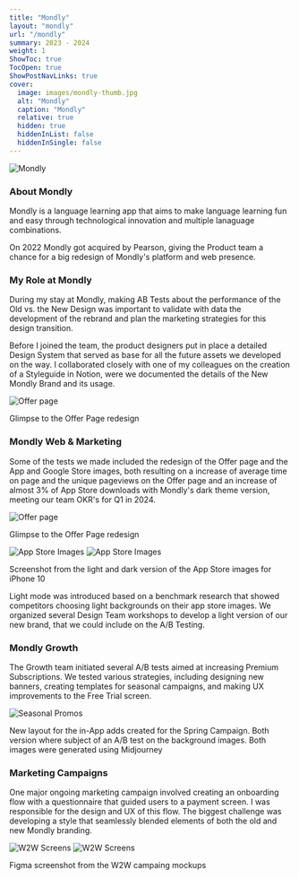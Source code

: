 ```yaml
---
title: "Mondly"
layout: "mondly"
url: "/mondly"
summary: 2023 - 2024
weight: 1
ShowToc: true
TocOpen: true
ShowPostNavLinks: true
cover:
  image: images/mondly-thumb.jpg
  alt: "Mondly"
  caption: "Mondly"
  relative: true
  hidden: true
  hiddenInList: false
  hiddenInSingle: false
---
```


![Mondly](images/mondly-thumb.jpg)

### About Mondly

Mondly is a language learning app that aims to make language learning fun and easy through technological innovation and multiple lanaguage combinations.

On 2022 Mondly got acquired by Pearson, giving the Product team a chance for a big redesign of Mondly's platform and web presence.

### My Role at Mondly

During my stay at Mondly, making AB Tests about the performance of the Old vs. the New Design was important to validate with data the development of the rebrand and plan the marketing strategies for this design transition.

Before I joined the team, the product designers put in place a detailed Design System that served as base for all the future assets we developed on the way. I collaborated closely with one of my colleagues on the creation of a Styleguide in Notion, were we documented the details of the New Mondly Brand and its usage.

![Offer page](images/styleguide-components.png)

<p class="photo-footnote">Glimpse to the Offer Page redesign</p>

### Mondly Web & Marketing

Some of the tests we made included the redesign of the Offer page and the App and Google Store images, both resulting on a increase of average time on page and the unique pageviews on the Offer page and an increase of almost 3% of App Store downloads with Mondly's dark theme version, meeting our team OKR's for Q1 in 2024.

![Offer page](images/mondly-offer-page.png)

<p class="photo-footnote">Glimpse to the Offer Page redesign</p>

![App Store Images](images/app-store-images-dark.png)
![App Store Images](images/app-store-images-light.png)

<p class="photo-footnote"> Screenshot from the light and dark version of the App Store images for iPhone 10</p>

<div class="box-notes orange">
  Light mode was introduced based on a benchmark research that showed competitors choosing light backgrounds on their app store images. We organized several Design Team workshops to develop a light version of our new brand, that we could include on the A/B Testing.
</div>

### Mondly Growth

The Growth team initiated several A/B tests aimed at increasing Premium Subscriptions. We tested various strategies, including designing new banners, creating templates for seasonal campaigns, and making UX improvements to the Free Trial screen.

![Seasonal Promos](images/seasonal-campaigns.png)

<p class="photo-footnote">New layout for the in-App adds created for the Spring Campaign. Both version where subject of an A/B test on the background images. Both images were generated using Midjourney</p>

### Marketing Campaigns

One major ongoing marketing campaign involved creating an onboarding flow with a questionnaire that guided users to a payment screen. I was responsible for the design and UX of this flow. The biggest challenge was developing a style that seamlessly blended elements of both the old and new Mondly branding.

![W2W Screens](images/w2w-screens.png)
![W2W Screens](images/w2w-components.png)

<p class="photo-footnote">Figma screenshot from the W2W campaing mockups</p>
